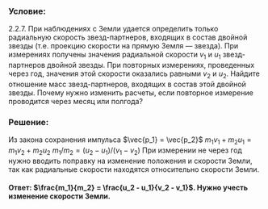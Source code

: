 ###  Условие:

$2.2.7.$ При наблюдениях с Земли удается определить только радиальную скорость звезд-партнеров, входящих в состав двойной звезды (т.е. проекцию скорости на прямую Земля — звезда). При измерениях получены значения радиальной скорости $v_1$ и $u_1$ звезд-партнеров двойной звезды. При повторных измерениях, проведенных через год, значения этой скорости оказались равными $v_2$ и $u_2$. Найдите отношение масс звезд-партнеров, входящих в состав этой двойной звезды. Почему нужно изменить расчеты, если повторное измерение проводится через месяц или полгода?

###  Решение:

Из закона сохранения импульса  $\vec{p_1} = \vec{p_2}$ $m_1 v_1 + m_2 u_1= m_1 v_2 + m_2 u_2$ $m_1/m_2 = (u_2 - u_1)/(v_1 - v_2)$  При измерении не через год нужно вводить поправку на изменение положения и скорости Земли, так как радиальные скорости находятся относительно скорости Земли.

#### Ответ: $\frac{m_1}{m_2} = \frac{u_2 - u_1}{v_2 - v_1}$. Нужно учесть изменение скорости Земли.